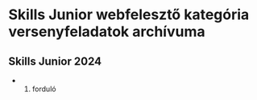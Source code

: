 # Skills Junior webfelesztő kategória versenyfeladatok archívuma
## Skills Junior 2024
- 1. forduló

